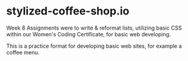 # stylized-coffee-shop.io

Week 8 Assignments were to write & reformat lists, utilizing basic CSS within our Women's Coding Certificate, for basic web developing.

This is a practice format for developing basic web sites, for example a coffee menu. 
